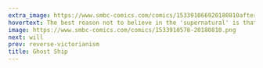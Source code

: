 ```yaml
---
extra_image: https://www.smbc-comics.com/comics/153391066920180810after.png
hovertext: The best reason not to believe in the 'supernatural' is that nobody from Texas is harvesting it and putting it in a pipeline.
image: https://www.smbc-comics.com/comics/1533910578-20180810.png
next: will
prev: reverse-victorianism
title: Ghost Ship
---
```

